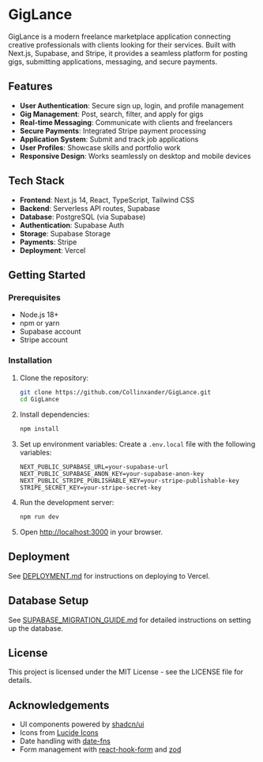 # GigLance

GigLance is a modern freelance marketplace application connecting creative professionals with clients looking for their services. Built with Next.js, Supabase, and Stripe, it provides a seamless platform for posting gigs, submitting applications, messaging, and secure payments.

## Features

- **User Authentication**: Secure sign up, login, and profile management
- **Gig Management**: Post, search, filter, and apply for gigs
- **Real-time Messaging**: Communicate with clients and freelancers
- **Secure Payments**: Integrated Stripe payment processing
- **Application System**: Submit and track job applications
- **User Profiles**: Showcase skills and portfolio work
- **Responsive Design**: Works seamlessly on desktop and mobile devices

## Tech Stack

- **Frontend**: Next.js 14, React, TypeScript, Tailwind CSS
- **Backend**: Serverless API routes, Supabase
- **Database**: PostgreSQL (via Supabase)
- **Authentication**: Supabase Auth
- **Storage**: Supabase Storage
- **Payments**: Stripe
- **Deployment**: Vercel

## Getting Started

### Prerequisites

- Node.js 18+
- npm or yarn
- Supabase account
- Stripe account

### Installation

1. Clone the repository:
   ```bash
   git clone https://github.com/Collinxander/GigLance.git
   cd GigLance
   ```

2. Install dependencies:
   ```bash
   npm install
   ```

3. Set up environment variables:
   Create a `.env.local` file with the following variables:
   ```
   NEXT_PUBLIC_SUPABASE_URL=your-supabase-url
   NEXT_PUBLIC_SUPABASE_ANON_KEY=your-supabase-anon-key
   NEXT_PUBLIC_STRIPE_PUBLISHABLE_KEY=your-stripe-publishable-key
   STRIPE_SECRET_KEY=your-stripe-secret-key
   ```

4. Run the development server:
   ```bash
   npm run dev
   ```

5. Open [http://localhost:3000](http://localhost:3000) in your browser.

## Deployment

See [DEPLOYMENT.md](DEPLOYMENT.md) for instructions on deploying to Vercel.

## Database Setup

See [SUPABASE_MIGRATION_GUIDE.md](SUPABASE_MIGRATION_GUIDE.md) for detailed instructions on setting up the database.

## License

This project is licensed under the MIT License - see the LICENSE file for details.

## Acknowledgements

- UI components powered by [shadcn/ui](https://ui.shadcn.com/)
- Icons from [Lucide Icons](https://lucide.dev/)
- Date handling with [date-fns](https://date-fns.org/)
- Form management with [react-hook-form](https://react-hook-form.com/) and [zod](https://github.com/colinhacks/zod)
